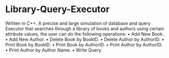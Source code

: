 # Library-Query-Executor
Written in C++. A precise and large simulation of database and query Executor that searches through a library of books and authors using certain attribute values, the user can do the following operations: 
•	Add New Book.
•	Add New Author.
•	Delete Book by BookID.
•	Delete Author by AuthorID.
•	Print Book by BookID.
•	Print Book by AuthorID.
•	Print Author by AuthorID.
•	Print Author by Author Name.
•	Write Query.

